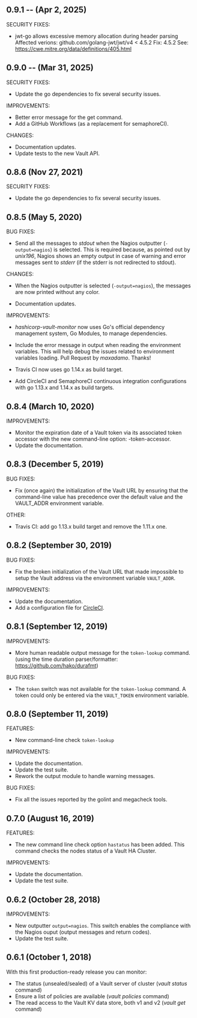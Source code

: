 ## 0.9.1 -- (Apr 2, 2025)

SECURITY FIXES:

 * jwt-go allows excessive memory allocation during header parsing
   Affected verions: github.com/golang-jwt/jwt/v4 < 4.5.2
   Fix: 4.5.2
   See: https://cwe.mitre.org/data/definitions/405.html

## 0.9.0 -- (Mar 31, 2025)

SECURITY FIXES:

 * Update the go dependencies to fix several security issues.

IMPROVEMENTS:

 * Better error message for the get command.
 * Add a GitHub Workflows (as a replacement for semaphoreCI).

CHANGES:

 * Documentation updates.
 * Update tests to the new Vault API.

## 0.8.6 (Nov 27, 2021)

SECURITY FIXES:

 * Update the go dependencies to fix several security issues.

## 0.8.5 (May 5, 2020)

BUG FIXES:

 * Send all the messages to *stdout* when the Nagios outputter
   (`-output=nagios`) is selected.
   This is required because, as pointed out by *unix196*, Nagios shows an
   empty output in case of warning and error messages sent to *stderr*
   (if the stderr is not redirected to stdout).

CHANGES:

 * When the Nagios outputter is selected (`-output=nagios`), the messages
   are now printed without any color.

 * Documentation updates.

IMPROVEMENTS:

 * *hashicorp-vault-monitor* now uses Go's official dependency management
   system, Go Modules, to manage dependencies.

 * Include the error message in output when reading the environment variables.
   This will help debug the issues related to environment variables loading.
   Pull Request by *maxadamo*. Thanks!

 * Travis CI now uses go 1.14.x as build target.

 * Add CircleCI and SemaphoreCI continuous integration configurations
   with go 1.13.x and 1.14.x as build targets.

## 0.8.4 (March 10, 2020)

IMPROVEMENTS:

 * Monitor the expiration date of a Vault token via its associated
   token accessor with the new command-line option: -token-accessor.
 * Update the documentation.

## 0.8.3 (December 5, 2019)

BUG FIXES:

 * Fix (once again) the initialization of the Vault URL by ensuring that
   the command-line value has precedence over the default value and the
   VAULT_ADDR environment variable.

OTHER:

 * Travis CI: add go 1.13.x build target and remove the 1.11.x one.

## 0.8.2 (September 30, 2019)

BUG FIXES:

 * Fix the broken initialization of the Vault URL that made impossible to
   setup the Vault address via the environment variable `VAULT_ADDR`.

IMPROVEMENTS:

 * Update the documentation.
 * Add a configuration file for
   [CircleCI](https://circleci.com/gh/madrisan/hashicorp-vault-monitor).

## 0.8.1 (September 12, 2019)

IMPROVEMENTS:

 * More human readable output message for the `token-lookup` command.
   (using the time duration parser/formatter: https://github.com/hako/durafmt)

BUG FIXES:

 * The `token` switch was not available for the `token-lookup` command.
   A token could only be entered via the `VAULT_TOKEN` environment variable.

## 0.8.0 (September 11, 2019)

FEATURES:

 * New command-line check `token-lookup`

IMPROVEMENTS:

 * Update the documentation.
 * Update the test suite.
 * Rework the output module to handle warning messages.

BUG FIXES:

 * Fix all the issues reported by the golint and megacheck tools.

## 0.7.0 (August 16, 2019)

FEATURES:

 * The new command line check option `hastatus` has been added.
   This command checks the nodes status of a Vault HA Cluster.

IMPROVEMENTS:

 * Update the documentation.
 * Update the test suite.

## 0.6.2 (October 28, 2018)

IMPROVEMENTS:

 * New outputter `output=nagios`.
   This switch enables the compliance with the Nagios ouput
   (output messages and return codes).
 * Update the test suite.

## 0.6.1 (October 1, 2018)

With this first production-ready release you can monitor:

 * The status (unsealed/sealed) of a Vault server of cluster (*vault status* command)
 * Ensure a list of policies are available (*vault policies* command)
 * The read access to the Vault KV data store, both v1 and v2 (*vault get* command)
